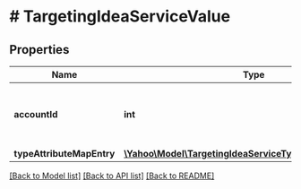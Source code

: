 # # TargetingIdeaServiceValue

## Properties

Name | Type | Description | Notes
------------ | ------------- | ------------- | -------------
**accountId** | **int** | &lt;div lang&#x3D;\&quot;ja\&quot;&gt;検索条件：アカウントIDです。&lt;/div&gt;&lt;div lang&#x3D;\&quot;en\&quot;&gt;Account ID.&lt;/div&gt; | [optional] 
**typeAttributeMapEntry** | [**\Yahoo\Model\TargetingIdeaServiceTypeAttributeMapEntry**](TargetingIdeaServiceTypeAttributeMapEntry.md) |  | [optional] 

[[Back to Model list]](../../README.md#documentation-for-models) [[Back to API list]](../../README.md#documentation-for-api-endpoints) [[Back to README]](../../README.md)


